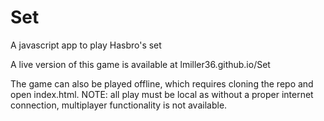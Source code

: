 # Set
A javascript app to play Hasbro's set

A live version of this game is available at lmiller36.github.io/Set

The game can also be played offline, which requires cloning the repo and open index.html. NOTE: all play must be local as without a proper internet connection, multiplayer functionality is not available.
